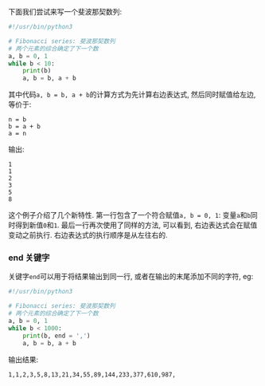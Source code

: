下面我们尝试来写一个斐波那契数列:
```python
#!/usr/bin/python3

# Fibonacci series: 斐波那契数列
# 两个元素的综合确定了下一个数
a, b = 0, 1
while b < 10:
    print(b)
    a, b = b, a + b
```
其中代码`a, b = b, a + b`的计算方式为先计算右边表达式, 然后同时赋值给左边, 等价于:
```
n = b
b = a + b
a = n
```
输出:
```
1
1
2
3
5
8
```
这个例子介绍了几个新特性.
第一行包含了一个符合赋值`a, b = 0, 1`: 变量`a`和`b`同时得到新值`0`和`1`.
最后一行再次使用了同样的方法, 可以看到, 右边表达式会在赋值变动之前执行. 右边表达式的执行顺序是从左往右的.

### end 关键字
关键字`end`可以用于将结果输出到同一行, 或者在输出的末尾添加不同的字符, eg:
```python
#!/usr/bin/python3

# Fibonacci series: 斐波那契数列
# 两个元素的综合确定了下一个数
a, b = 0, 1
while b < 1000:
    print(b, end = ',')
    a, b = b, a + b
```
输出结果:
```
1,1,2,3,5,8,13,21,34,55,89,144,233,377,610,987,
```